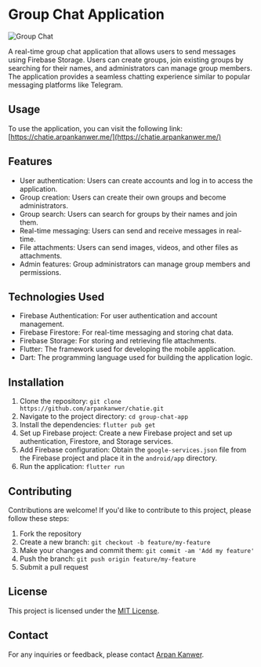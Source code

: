 # Group Chat Application

![Group Chat](group_chat_banner.jpg)

A real-time group chat application that allows users to send messages using Firebase Storage. Users can create groups, join existing groups by searching for their names, and administrators can manage group members. The application provides a seamless chatting experience similar to popular messaging platforms like Telegram.


## Usage

To use the application, you can visit the following link: [https://chatie.arpankanwer.me/](https://chatie.arpankanwer.me/)


## Features

- User authentication: Users can create accounts and log in to access the application.
- Group creation: Users can create their own groups and become administrators.
- Group search: Users can search for groups by their names and join them.
- Real-time messaging: Users can send and receive messages in real-time.
- File attachments: Users can send images, videos, and other files as attachments.
- Admin features: Group administrators can manage group members and permissions.

## Technologies Used

- Firebase Authentication: For user authentication and account management.
- Firebase Firestore: For real-time messaging and storing chat data.
- Firebase Storage: For storing and retrieving file attachments.
- Flutter: The framework used for developing the mobile application.
- Dart: The programming language used for building the application logic.

## Installation

1. Clone the repository: `git clone https://github.com/arpankanwer/chatie.git`
2. Navigate to the project directory: `cd group-chat-app`
3. Install the dependencies: `flutter pub get`
4. Set up Firebase project: Create a new Firebase project and set up authentication, Firestore, and Storage services.
5. Add Firebase configuration: Obtain the `google-services.json` file from the Firebase project and place it in the `android/app` directory.
6. Run the application: `flutter run`

## Contributing

Contributions are welcome! If you'd like to contribute to this project, please follow these steps:

1. Fork the repository
2. Create a new branch: `git checkout -b feature/my-feature`
3. Make your changes and commit them: `git commit -am 'Add my feature'`
4. Push the branch: `git push origin feature/my-feature`
5. Submit a pull request

## License

This project is licensed under the [MIT License](LICENSE).

## Contact

For any inquiries or feedback, please contact [Arpan Kanwer](mailto:arpankanwer98@gmail.com).
